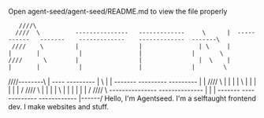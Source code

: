Open agent-seed/agent-seed/README.md to view the file properly

       ////\
      ////  \          ---------------   -------------     \      |  -----------   -------    -------------    -------------  -------\
     ////    \         |                 |                | \     |       |       |           |                |              |       \
    ////      \        |                 |                |  \    |       |       |           |                |              |        \
   ////--------\       |           ----  ---------        |   \   |       |        -------    ---------        ---------      |         |
  ////          \      |             |   |                |    \  |       |               |   |                |              |        /
 ////            \     |             |   |                |     \ |       |               |   |                |              |       /
////              \    ---------------   --------------   |      \|       |        -------    -------------    ------------   |------/
Hello, I'm Agentseed. I'm a selftaught frontend dev. I make websites and stuff.

<!---
- 👋 Hi, I’m Agentseed
- 👀 I’m interested in leaning how to center a div
- 🌱 I’m currently learning how to center a div
- 💞️ I’m looking to collaborate on centering divs
- 📫 You can reach me at admin@agentseed.org
--->
<!---
agent-seed/agent-seed is a ✨ special ✨ repository because its `README.md` (this file) appears on your GitHub profile.
You can click the Preview link to take a look at your changes.
--->
